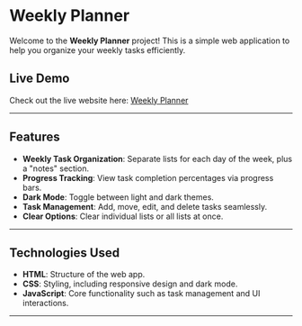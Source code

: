 # Weekly Planner

Welcome to the **Weekly Planner** project! This is a simple web application to help you organize your weekly tasks efficiently.

## Live Demo
Check out the live website here: [Weekly Planner](https://zookelvin.github.io/Weekly-Planner/)

---

## Features
- **Weekly Task Organization**: Separate lists for each day of the week, plus a "notes" section.
- **Progress Tracking**: View task completion percentages via progress bars.
- **Dark Mode**: Toggle between light and dark themes.
- **Task Management**: Add, move, edit, and delete tasks seamlessly.
- **Clear Options**: Clear individual lists or all lists at once.

---

## Technologies Used
- **HTML**: Structure of the web app.
- **CSS**: Styling, including responsive design and dark mode.
- **JavaScript**: Core functionality such as task management and UI interactions.

---
